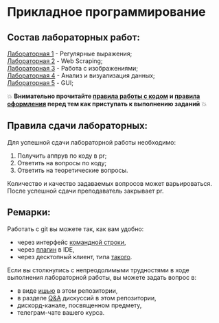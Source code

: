 # Прикладное программирование  

## Состав лабораторных работ:  
[Лабораторная 1](https://github.com/itsecd/application-programming-labs/blob/main/lab1.md) - Регулярные выражения;  
[Лабораторная 2](https://github.com/itsecd/application-programming-labs/blob/main/lab2.md) - Web Scraping;  
[Лабораторная 3](https://github.com/itsecd/application-programming-labs/blob/main/lab3.md) - Работа с изображениями;  
[Лабораторная 4](https://github.com/itsecd/application-programming-labs/blob/main/lab4.md) - Анализ и визуализация данных;  
[Лабораторная 5](https://github.com/itsecd/application-programming-labs/blob/main/lab5.md) - GUI;  

:collision: **Внимательно прочитайте [правила работы с кодом](https://github.com/itsecd/application-programming-labs/discussions/3) и [правила оформления](https://github.com/itsecd/application-programming-labs/blob/main/lab_guide.md) перед тем как приступать к выполнению заданий** :collision:

## Правила сдачи лабораторных:
Для успешной сдачи лабораторной работы необходимо:
1. Получить аппрув по коду в pr;
2. Ответить на вопросы по коду;
3. Ответить на теоретические вопросы.  

Количество и качество задаваемых вопросов может варьироваться.
После успешной сдачи преподаватель закрывает pr.

## Ремарки:
Работать с git вы можете так, как вам удобно:
* через интерфейс [командной строки](https://git-scm.com/book/en/v2/Getting-Started-Installing-Git),
* через [плагин](https://www.jetbrains.com/help/pycharm/set-up-a-git-repository.html#fetch) в IDE,
* через десктопный клиент, типа [такого](https://desktop.github.com/).

Если вы столкнулись с непреодолимыми трудностями в ходе выполнения лабораторной работы, вы можете задать вопрос в:
* в виде [ишью](https://github.com/itsecd/application-programming-labs/issues/new/choose) в этом репозитории,
* в разделе [Q&A](https://github.com/itsecd/application-programming-labs/discussions/categories/q-a) дискуссий в этом репозитории,
* дискорд-канале, посвященном предмету,
* телеграм-чате вашего курса.
